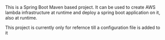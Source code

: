 This is a Spring Boot Maven based project. It can be used to create AWS lambda infrastructure at runtime and deploy a spring boot application on it, also at runtime.

This project is currently only for refernce till a configuration file is added to it
